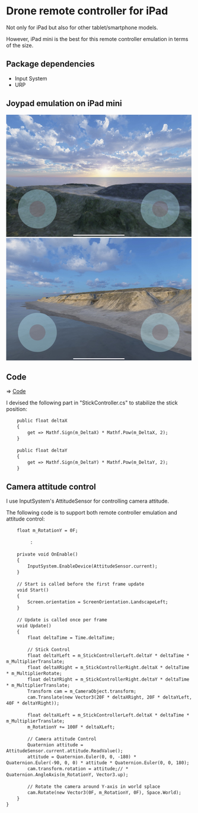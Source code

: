 # Drone remote controller for iPad

Not only for iPad but also for other tablet/smartphone models.

However, iPad mini is the best for this remote controller emulation in terms of the size.

## Package dependencies

- Input System
- URP

## Joypad emulation on iPad mini

<img src="DroneRemoteController1.jpg" width=500>

<img src="DroneRemoteController2.jpg" width=500>

## Code

=> [Code](../DroneRemoteController) 


I devised the following part in "StickController.cs" to stabilize the stick position:

```
    public float deltaX
    {
        get => Mathf.Sign(m_DeltaX) * Mathf.Pow(m_DeltaX, 2);
    }

    public float deltaY
    {
        get => Mathf.Sign(m_DeltaY) * Mathf.Pow(m_DeltaY, 2);
    }
```

## Camera attitude control

I use InputSystem's AttitudeSensor for controlling camera attitude.

The following code is to support both remote controller emulation and attitude control:

```
    float m_RotationY = 0F;

         :
         
    private void OnEnable()
    {
        InputSystem.EnableDevice(AttitudeSensor.current);
    }
    
    // Start is called before the first frame update
    void Start()
    {
        Screen.orientation = ScreenOrientation.LandscapeLeft;
    }

    // Update is called once per frame
    void Update()
    {
        float deltaTime = Time.deltaTime;

        // Stick Control
        float deltaYLeft = m_StickControllerLeft.deltaY * deltaTime * m_MultiplierTranslate;
        float deltaXRight = m_StickControllerRight.deltaX * deltaTime * m_MultiplierRotate;
        float deltaYRight = m_StickControllerRight.deltaY * deltaTime * m_MultiplierTranslate;
        Transform cam = m_CameraObject.transform;
        cam.Translate(new Vector3(20F * deltaXRight, 20F * deltaYLeft, 40F * deltaYRight));

        float deltaXLeft = m_StickControllerLeft.deltaX * deltaTime * m_MultiplierTranslate;
        m_RotationY += 100F * deltaXLeft;

        // Camera attitude Control
        Quaternion attitude = AttitudeSensor.current.attitude.ReadValue();
        attitude = Quaternion.Euler(0, 0, -180) * Quaternion.Euler(-90, 0, 0) * attitude * Quaternion.Euler(0, 0, 180);
        cam.transform.rotation = attitude;// * Quaternion.AngleAxis(m_RotationY, Vector3.up);

        // Rotate the camera around Y-axis in world splace
        cam.Rotate(new Vector3(0F, m_RotationY, 0F), Space.World);
    }
}

